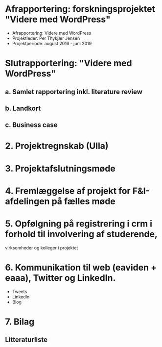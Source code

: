 # Afrapportering: forskningsprojektet "Videre med WordPress"

* Afrapportering: Videre med WordPress
* Projektleder: Per Thykjær Jensen
* Projektperiode: august 2016 - juni 2019


# Slutrapportering: "Videre med WordPress"

## a. Samlet rapportering inkl. literature review

## b. Landkort

## c. Business case

# 2. Projektregnskab (Ulla)

# 3. Projektafslutningsmøde

# 4. Fremlæggelse af projekt for F&I-afdelingen på fælles møde

# 5. Opfølgning på registrering i crm i forhold til involvering af studerende,
virksomheder og kolleger i projektet

# 6. Kommunikation til web (eaviden + eaaa), Twitter og LinkedIn.

* Tweets
* LinkedIn
* Blog

# 7. Bilag

## Litteraturliste
